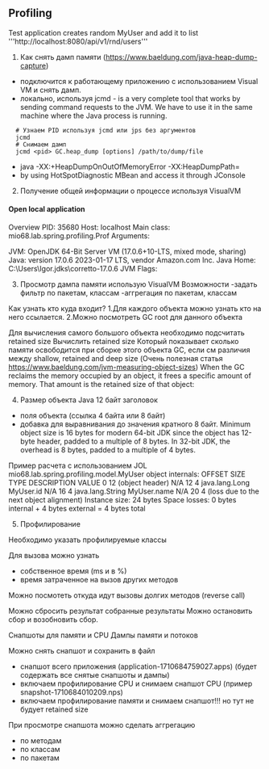 ## Profiling

Test application creates random MyUser and add it to list 
'''http://localhost:8080/api/v1/rnd/users'''


1. Как снять дамп памяти (https://www.baeldung.com/java-heap-dump-capture)
- подключится к работающему приложению с использованием Visual VM и снять дамп.
- локально, используя jcmd - is a very complete tool that works by sending command requests to the JVM. We have to use it in the same machine where the Java process is running.
```
  # Узнаем PID используя jcmd или jps без аргументов
  jcmd 
  # Снимаем дамп
  jcmd <pid> GC.heap_dump [options] /path/to/dump/file
```
- java -XX:+HeapDumpOnOutOfMemoryError -XX:HeapDumpPath=<file-or-dir-path>
- by using HotSpotDiagnostic MBean and access it through JConsole

2. Получение общей информации о процессе используя VisualVM
#### Open local application
Overview
PID: 35680
Host: localhost
Main class: mio68.lab.spring.profiling.Prof
Arguments: <none>

JVM: OpenJDK 64-Bit Server VM (17.0.6+10-LTS, mixed mode, sharing)
Java: version 17.0.6 2023-01-17 LTS, vendor Amazon.com Inc.
Java Home: C:\Users\Igor\.jdks\corretto-17.0.6
JVM Flags: <none>

3. Просмотр дампа памяти использую VisualVM
Возможности
-задать фильтр по пакетам, классам
-аггрегация по пакетам, классам

Как узнать кто куда входит?
1.Для каждого объекта можно узнать кто на него ссылается.
2.Можно посмотреть GC root для данного объекта

Для вычисления самого большого объекта необходимо подсчитать retained size
Вычислить retained size 
  Который показывает сколько памяти освободится при сборке этого объекта GC, если 
  см различия между shallow, retained and deep size 
  (Очень полезная статья https://www.baeldung.com/jvm-measuring-object-sizes)
When the GC reclaims the memory occupied by an object, it frees a specific amount of memory. 
That amount is the retained size of that object:

4. Размер объекта Java
12 байт заголовок
+ поля объекта (ссылка 4 байта или 8 байт)
+ добавка для выравнивания до значения кратного 8 байт. 
  Minimum object size is 16 bytes for modern 64-bit JDK since the object has 12-byte header,
  padded to a multiple of 8 bytes. In 32-bit JDK, the overhead is 8 bytes, padded to a multiple
  of 4 bytes.

Пример расчета c использованием JOL
mio68.lab.spring.profiling.model.MyUser object internals:
OFFSET  SIZE               TYPE DESCRIPTION                               VALUE
0    12                    (object header)                           N/A
12     4     java.lang.Long MyUser.id                                 N/A
16     4   java.lang.String MyUser.name                               N/A
20     4                    (loss due to the next object alignment)
Instance size: 24 bytes
Space losses: 0 bytes internal + 4 bytes external = 4 bytes total

5. Профилирование

Необходимо указать профилируемые классы

Для вызова можно узнать 
- собственное время (ms и в %)
- время затраченное на вызов других методов

Можно посмотеть откуда идут вызовы долгих методов (reverse call)

Moжно сбросить результат собранные результаты
Можно остановить сбор и возобновить сбор.

Снапшоты для памяти и CPU
Дампы памяти и потоков

Можно снять снапшот и сохранить в файл 
- снапшот всего приложения (application-1710684759027.apps) (будет содержать все снятые снапшоты и дампы)
- включаем профилирование CPU и снимаем снапшот CPU (пример snapshot-1710684010209.nps)
- включаем профилирование памяти и снимаем снапшот!!! но тут не будует retained size

При просмотре снапшота можно сделать аггрегацию
- по методам
- по классам
- по пакетам



